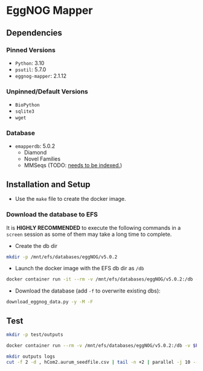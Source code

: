 # EggNOG Mapper

## Dependencies

### Pinned Versions

- `Python`: 3.10
- `psutil`: 5.7.0
- `eggnog-mapper`: 2.1.12

### Unpinned/Default Versions

- `BioPython`
- `sqlite3`
- `wget`

### Database

- `emapperdb`: 5.0.2
  - Diamond
  - Novel Families
  - MMSeqs (TODO: [needs to be indexed.](https://github.com/eggnogdb/eggnog-mapper/wiki/eggNOG-mapper-v2.1.5-to-v2.1.12#setup))


## Installation and Setup

- Use the `make` file to create the docker image.

### Download the database to EFS

It is **HIGHLY RECOMMENDED** to execute the following commands in a `screen` session as some of them may take a long time to complete.

- Create the db dir
```bash
mkdir -p /mnt/efs/databases/eggNOG/v5.0.2
```

- Launch the docker image with the EFS db dir as `/db`
```bash
docker container run -it --rm -v /mnt/efs/databases/eggNOG/v5.0.2:/db -v $PWD:$PWD -w $PWD eggnog:2.1.12 bash
```

- Download the database (add `-f` to overwrite existing dbs):
```bash
download_eggnog_data.py -y -M -F
```


## Test

```bash
mkdir -p test/outputs

docker container run --rm -v /mnt/efs/databases/eggNOG/v5.0.2:/db -v $PWD:$PWD -w $PWD eggnog:2.1.12 emapper.py -i test/inputs/proteins.faa -o test/outputs/proteins --cpu 0 --override
```


```bash
mkdir outputs logs
cut -f 2 -d , hCom2.aurum_seedfile.csv | tail -n +2 | parallel -j 10 --joblog "hCom2.joblog" "mkdir -p outputs/{} && docker container run --rm -v /mnt/efs/databases/eggNOG/v5.0.2:/db -v $PWD:$PWD -w $PWD eggnog:2.1.12 emapper.py -i proteins/{}.faa -o outputs/{}/{} --cpu 4 --override &> logs/{}.log"
```